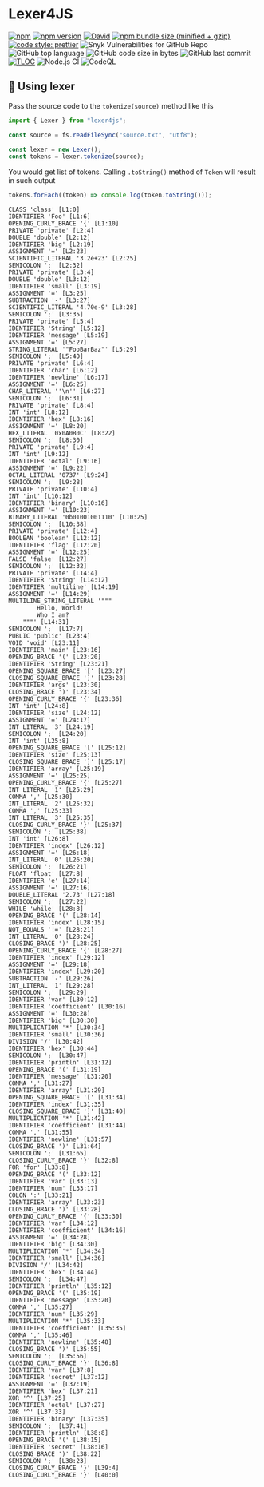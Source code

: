# Lexer4JS

[![npm](https://img.shields.io/npm/dt/lexer4js.svg)](https://www.npmjs.com/package/lexer4js)
[![npm version](https://badge.fury.io/js/lexer4js.svg)](https://badge.fury.io/js/lexer4js)
[![David](https://img.shields.io/david/DavidArutiunian/lexer4js.svg)](https://github.com/DavidArutiunian/lexer4js)
[![npm bundle size (minified + gzip)](https://img.shields.io/bundlephobia/minzip/lexer4js.svg)](https://www.npmjs.com/package/lexer4js)
[![code style: prettier](https://img.shields.io/badge/code_style-prettier-ff69b4.svg?style=flat)](https://github.com/prettier/prettier)
![Snyk Vulnerabilities for GitHub Repo](https://img.shields.io/snyk/vulnerabilities/github/DavidArutiunian/lexer4js.svg)
![GitHub top language](https://img.shields.io/github/languages/top/DavidArutiunian/lexer4js.svg)
![GitHub code size in bytes](https://img.shields.io/github/languages/code-size/DavidArutiunian/lexer4js.svg)
![GitHub last commit](https://img.shields.io/github/last-commit/DavidArutiunian/lexer4js.svg)
[![TLOC](https://tokei.rs/b1/github/DavidArutiunian/lexer4js)](https://github.com/DavidArutiunian/lexer4js)
![Node.js CI](https://github.com/DavidArutiunian/lexer4js/workflows/Node.js%20CI/badge.svg)
![CodeQL](https://github.com/DavidArutiunian/lexer4js/workflows/CodeQL/badge.svg)

## 🚀 Using lexer

Pass the source code to the `tokenize(source)` method like this

```js
import { Lexer } from "lexer4js";

const source = fs.readFileSync("source.txt", "utf8");

const lexer = new Lexer();
const tokens = lexer.tokenize(source);
```

You would get list of tokens. Calling `.toString()` method of `Token` will result in such output

```js
tokens.forEach((token) => console.log(token.toString()));
```

```
CLASS 'class' [L1:0]
IDENTIFIER 'Foo' [L1:6]
OPENING_CURLY_BRACE '{' [L1:10]
PRIVATE 'private' [L2:4]
DOUBLE 'double' [L2:12]
IDENTIFIER 'big' [L2:19]
ASSIGNMENT '=' [L2:23]
SCIENTIFIC_LITERAL '3.2e+23' [L2:25]
SEMICOLON ';' [L2:32]
PRIVATE 'private' [L3:4]
DOUBLE 'double' [L3:12]
IDENTIFIER 'small' [L3:19]
ASSIGNMENT '=' [L3:25]
SUBTRACTION '-' [L3:27]
SCIENTIFIC_LITERAL '4.70e-9' [L3:28]
SEMICOLON ';' [L3:35]
PRIVATE 'private' [L5:4]
IDENTIFIER 'String' [L5:12]
IDENTIFIER 'message' [L5:19]
ASSIGNMENT '=' [L5:27]
STRING_LITERAL '"FooBarBaz"' [L5:29]
SEMICOLON ';' [L5:40]
PRIVATE 'private' [L6:4]
IDENTIFIER 'char' [L6:12]
IDENTIFIER 'newline' [L6:17]
ASSIGNMENT '=' [L6:25]
CHAR_LITERAL ''\n'' [L6:27]
SEMICOLON ';' [L6:31]
PRIVATE 'private' [L8:4]
INT 'int' [L8:12]
IDENTIFIER 'hex' [L8:16]
ASSIGNMENT '=' [L8:20]
HEX_LITERAL '0x0A0B0C' [L8:22]
SEMICOLON ';' [L8:30]
PRIVATE 'private' [L9:4]
INT 'int' [L9:12]
IDENTIFIER 'octal' [L9:16]
ASSIGNMENT '=' [L9:22]
OCTAL_LITERAL '0737' [L9:24]
SEMICOLON ';' [L9:28]
PRIVATE 'private' [L10:4]
INT 'int' [L10:12]
IDENTIFIER 'binary' [L10:16]
ASSIGNMENT '=' [L10:23]
BINARY_LITERAL '0b01001001110' [L10:25]
SEMICOLON ';' [L10:38]
PRIVATE 'private' [L12:4]
BOOLEAN 'boolean' [L12:12]
IDENTIFIER 'flag' [L12:20]
ASSIGNMENT '=' [L12:25]
FALSE 'false' [L12:27]
SEMICOLON ';' [L12:32]
PRIVATE 'private' [L14:4]
IDENTIFIER 'String' [L14:12]
IDENTIFIER 'multiline' [L14:19]
ASSIGNMENT '=' [L14:29]
MULTILINE_STRING_LITERAL '"""
        Hello, World!
        Who I am?
    """' [L14:31]
SEMICOLON ';' [L17:7]
PUBLIC 'public' [L23:4]
VOID 'void' [L23:11]
IDENTIFIER 'main' [L23:16]
OPENING_BRACE '(' [L23:20]
IDENTIFIER 'String' [L23:21]
OPENING_SQUARE_BRACE '[' [L23:27]
CLOSING_SQUARE_BRACE ']' [L23:28]
IDENTIFIER 'args' [L23:30]
CLOSING_BRACE ')' [L23:34]
OPENING_CURLY_BRACE '{' [L23:36]
INT 'int' [L24:8]
IDENTIFIER 'size' [L24:12]
ASSIGNMENT '=' [L24:17]
INT_LITERAL '3' [L24:19]
SEMICOLON ';' [L24:20]
INT 'int' [L25:8]
OPENING_SQUARE_BRACE '[' [L25:12]
IDENTIFIER 'size' [L25:13]
CLOSING_SQUARE_BRACE ']' [L25:17]
IDENTIFIER 'array' [L25:19]
ASSIGNMENT '=' [L25:25]
OPENING_CURLY_BRACE '{' [L25:27]
INT_LITERAL '1' [L25:29]
COMMA ',' [L25:30]
INT_LITERAL '2' [L25:32]
COMMA ',' [L25:33]
INT_LITERAL '3' [L25:35]
CLOSING_CURLY_BRACE '}' [L25:37]
SEMICOLON ';' [L25:38]
INT 'int' [L26:8]
IDENTIFIER 'index' [L26:12]
ASSIGNMENT '=' [L26:18]
INT_LITERAL '0' [L26:20]
SEMICOLON ';' [L26:21]
FLOAT 'float' [L27:8]
IDENTIFIER 'e' [L27:14]
ASSIGNMENT '=' [L27:16]
DOUBLE_LITERAL '2.73' [L27:18]
SEMICOLON ';' [L27:22]
WHILE 'while' [L28:8]
OPENING_BRACE '(' [L28:14]
IDENTIFIER 'index' [L28:15]
NOT_EQUALS '!=' [L28:21]
INT_LITERAL '0' [L28:24]
CLOSING_BRACE ')' [L28:25]
OPENING_CURLY_BRACE '{' [L28:27]
IDENTIFIER 'index' [L29:12]
ASSIGNMENT '=' [L29:18]
IDENTIFIER 'index' [L29:20]
SUBTRACTION '-' [L29:26]
INT_LITERAL '1' [L29:28]
SEMICOLON ';' [L29:29]
IDENTIFIER 'var' [L30:12]
IDENTIFIER 'coefficient' [L30:16]
ASSIGNMENT '=' [L30:28]
IDENTIFIER 'big' [L30:30]
MULTIPLICATION '*' [L30:34]
IDENTIFIER 'small' [L30:36]
DIVISION '/' [L30:42]
IDENTIFIER 'hex' [L30:44]
SEMICOLON ';' [L30:47]
IDENTIFIER 'println' [L31:12]
OPENING_BRACE '(' [L31:19]
IDENTIFIER 'message' [L31:20]
COMMA ',' [L31:27]
IDENTIFIER 'array' [L31:29]
OPENING_SQUARE_BRACE '[' [L31:34]
IDENTIFIER 'index' [L31:35]
CLOSING_SQUARE_BRACE ']' [L31:40]
MULTIPLICATION '*' [L31:42]
IDENTIFIER 'coefficient' [L31:44]
COMMA ',' [L31:55]
IDENTIFIER 'newline' [L31:57]
CLOSING_BRACE ')' [L31:64]
SEMICOLON ';' [L31:65]
CLOSING_CURLY_BRACE '}' [L32:8]
FOR 'for' [L33:8]
OPENING_BRACE '(' [L33:12]
IDENTIFIER 'var' [L33:13]
IDENTIFIER 'num' [L33:17]
COLON ':' [L33:21]
IDENTIFIER 'array' [L33:23]
CLOSING_BRACE ')' [L33:28]
OPENING_CURLY_BRACE '{' [L33:30]
IDENTIFIER 'var' [L34:12]
IDENTIFIER 'coefficient' [L34:16]
ASSIGNMENT '=' [L34:28]
IDENTIFIER 'big' [L34:30]
MULTIPLICATION '*' [L34:34]
IDENTIFIER 'small' [L34:36]
DIVISION '/' [L34:42]
IDENTIFIER 'hex' [L34:44]
SEMICOLON ';' [L34:47]
IDENTIFIER 'println' [L35:12]
OPENING_BRACE '(' [L35:19]
IDENTIFIER 'message' [L35:20]
COMMA ',' [L35:27]
IDENTIFIER 'num' [L35:29]
MULTIPLICATION '*' [L35:33]
IDENTIFIER 'coefficient' [L35:35]
COMMA ',' [L35:46]
IDENTIFIER 'newline' [L35:48]
CLOSING_BRACE ')' [L35:55]
SEMICOLON ';' [L35:56]
CLOSING_CURLY_BRACE '}' [L36:8]
IDENTIFIER 'var' [L37:8]
IDENTIFIER 'secret' [L37:12]
ASSIGNMENT '=' [L37:19]
IDENTIFIER 'hex' [L37:21]
XOR '^' [L37:25]
IDENTIFIER 'octal' [L37:27]
XOR '^' [L37:33]
IDENTIFIER 'binary' [L37:35]
SEMICOLON ';' [L37:41]
IDENTIFIER 'println' [L38:8]
OPENING_BRACE '(' [L38:15]
IDENTIFIER 'secret' [L38:16]
CLOSING_BRACE ')' [L38:22]
SEMICOLON ';' [L38:23]
CLOSING_CURLY_BRACE '}' [L39:4]
CLOSING_CURLY_BRACE '}' [L40:0]
```
